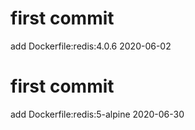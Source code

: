 # first commit
add Dockerfile:redis:4.0.6 2020-06-02
# first commit
add Dockerfile:redis:5-alpine 2020-06-30
